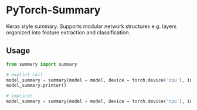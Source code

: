 # PyTorch-Summary
Keras style summary. Supports modular network structures e.g. layers organized into feature extraction and classification.

## Usage
```python
from summary import summary

# explict call
model_summary = summary(model = model, device = torch.device('cpu'), input_size =(1, 3, 224, 224), verbose = False)
model_summary.printer()

# implicit
model_summary = summary(model = model, device = torch.device('cpu'), input_size =(1, 3, 224, 224), verbose = True)

